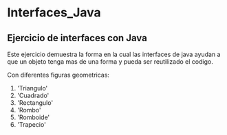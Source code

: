 # Interfaces_Java
## Ejercicio de interfaces con Java 

Este ejercicio demuestra la forma en la cual las interfaces de java ayudan a que un objeto tenga mas de una forma y pueda ser reutilizado el codigo.

Con diferentes figuras geometricas:
1. 'Triangulo'
2. 'Cuadrado'
3. 'Rectangulo'
4. 'Rombo'
5. 'Romboide'
6. 'Trapecio'
